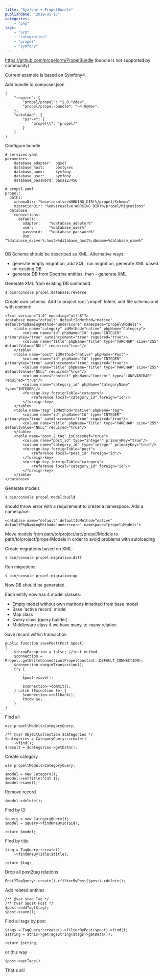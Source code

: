 ```yaml
---
title: "Symfony + PropelBundle"
publishdate: "2019-05-15"
categories:
    - "php"
tags:
    - "orm"
    - "integration"
    - "propel"
    - "symfony"
---
```


https://github.com/propelorm/PropelBundle (bundle is not supported by community)

Current example is based on Symfony4

Add bundle to composer.json
```
{
    "require": {
        "propel/propel": "2.0.*@dev",
        "propel/propel-bundle": "~4.0@dev",
    },
    "autoload": {
        "psr-4": {
            "propel\\": "propel/"
        }
    }
}
```

Configure bundle
```
# services.yaml
parameters:
    database_adapter:  pgsql
    database_host:     postgres
    database_name:     symfony
    database_user:     symfony
    database_password: pass123456
    
# propel.yaml
propel:
  paths:
    schemaDir: "%env(resolve:WORKING_DIR)%/propel/Schema"
    migrationDir: "%env(resolve:WORKING_DIR)%/propel/Migrations"
  database:
    connections:
      default:
        adapter:    "%database_adapter%"
        user:       "%database_user%"
        password:   "%database_password%"
        dsn:        "%database_driver%:host=%database_host%;dbname=%database_name%"
        
```

DB Schema should be described as XML. Alternative ways:
- generate empty migration, add SQL, run migration, generate XML based on existing DB.
- generate DB from Doctrine entities, then - generate XML
 
Generate XML from existing DB command
```
$ bin/console propel:database:reverse
```

Create own schema. Add to project root 'propel' folder, add file schema.xml with content:
```
<?xml version="1.0" encoding="utf-8"?>
<database name="default" defaultIdMethod="native" defaultPhpNamingMethod="underscore" namespace="propel\Models">
    <table name="category" idMethod="native" phpName="Category">
        <column name="id" phpName="Id" type="INTEGER" primaryKey="true" autoIncrement="true" required="true"/>
        <column name="title" phpName="Title" type="VARCHAR" size="255" defaultValue="NULL" required="true"/>
    </table>
    <table name="post" idMethod="native" phpName="Post">
        <column name="id" phpName="Id" type="INTEGER" primaryKey="true" autoIncrement="true" required="true"/>
        <column name="title" phpName="Title" type="VARCHAR" size="255" defaultValue="NULL" required="true"/>
        <column name="content" phpName="Content" type="LONGVARCHAR" required="true"/>
        <column name="category_id" phpName="CategoryName" type="INTEGER"/>
        <foreign-key foreignTable="category">
            <reference local="category_id" foreign="id"/>
        </foreign-key>
    </table>
    <table name="tag" idMethod="native" phpName="Tag">
        <column name="id" phpName="Id" type="INTEGER" primaryKey="true" autoIncrement="true" required="true"/>
        <column name="title" phpName="Title" type="VARCHAR" size="255" defaultValue="NULL" required="true"/>
    </table>
    <table name="post_2_tag" isCrossRef="true">
        <column name="post_id" type="integer" primaryKey="true"/>
        <column name="category_id" type="integer" primaryKey="true"/>
        <foreign-key foreignTable="post">
            <reference local="post_id" foreign="id"/>
        </foreign-key>
        <foreign-key foreignTable="category">
            <reference local="category_id" foreign="id"/>
        </foreign-key>
    </table>
</database>
```

Generate models
```
$ bin/console propel:model:build
```

should throw error with a requirement to create a namespace. Add a namespace:
```
<database name="default" defaultIdMethod="native" defaultPhpNamingMethod="underscore" namespace="propel\Models">
```

Move models from path/to/project/src/propel/Models to path/to/project/propel/Models in order to avoid problems with autoloading

Create migrations based on XML:
```
$ bin/console propel:migration:diff
```

Run migrations:
```
$ bin/console propel:migration:up
```

Now DB should be generated.

Each entity now has 4 model classes:
- Empty model without own methods inherited from base model
- Base 'active record' model
- Map class
- Query class (query builder)
- Middleware class if we have many-to-many relation

Save record within transaction
```
public function savePost(Post $post)
{
    $throwException = false; //test method
    $connection = Propel::getWriteConnection(PropelConstant::DEFAULT_CONNECTION);
    $connection->beginTransaction();
    try {
        ...
        $post->save();

        $connection->commit();
    } catch (Exception $e) {
        $connection->rollback();
        throw $e;
    }
}
```

Find all
```
use propel\Models\CategoryQuery;
...
/** @var ObjectCollection $categories */
$categories = CategoryQuery::create()
    ->find();
$result = $categories->getData();
```

Create category
```
use propel\Models\CategoryQuery;
...
$model = new Category();
$model->setTitle('Cat 1);
$model->save();
```

Remove record
```
$model->delete();
```

Find by ID
```
$query = new CategoryQuery();
$model = $query->findOneById($id);

return $model;
```

Find by title
```
$tag = TagQuery::create()
    ->findOneByTitle($title);

return $tag;
```

Drop all post2tag relations
```
Post2TagQuery::create()->filterByPost($post)->delete();
```

Add related entities
```
/** @var $tag Tag */
/** @var $post Post */
$post->addTag($tag);
$post->save();
```

Find all tags by post
```
$tags = TagQuery::create()->filterByPost($post)->find();
$string = $this->getTagsString($tags->getData());

return $string;
```

or this way
```
$post->getTags()
```

That`s all!



